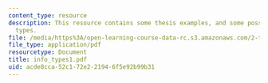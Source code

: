 ```yaml
---
content_type: resource
description: This resource contains some thesis examples, and some possible information
  types.
file: /media/https%3A/open-learning-course-data-rc.s3.amazonaws.com/2-tha-undergraduate-thesis-for-course-2-a-january-iap-2007/acde8cca52c172e221946f5e92b99b31_info_types1.pdf
file_type: application/pdf
resourcetype: Document
title: info_types1.pdf
uid: acde8cca-52c1-72e2-2194-6f5e92b99b31
---
```

